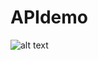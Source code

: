 # APIdemo
![alt text](https://drive.google.com/file/d/1kcpW2aWM5dymwH-RwAAIEEnkfsKKfB3h/view?usp=sharing)

